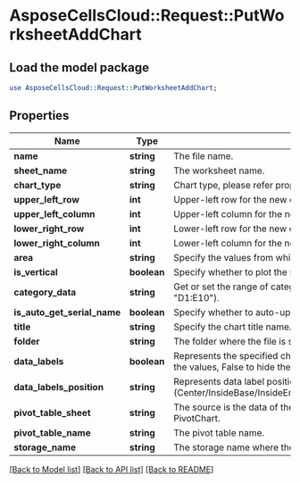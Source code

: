 # AsposeCellsCloud::Request::PutWorksheetAddChart 

## Load the model package
```perl
use AsposeCellsCloud::Request::PutWorksheetAddChart;
```

## Properties
Name | Type | Description | Notes
------------ | ------------- | ------------- | -------------
**name** | **string** | The file name. |
**sheet_name** | **string** | The worksheet name. |
**chart_type** | **string** | Chart type, please refer property Type in chart resource. |
**upper_left_row** | **int** | Upper-left row for the new chart. |
**upper_left_column** | **int** | Upper-left column for the new chart. |
**lower_right_row** | **int** | Lower-left row for the new chart. |
**lower_right_column** | **int** | Lower-left column for the new chart. |
**area** | **string** | Specify the values from which to plot the data series. |
**is_vertical** | **boolean** | Specify whether to plot the series from a range of cell values by row or by column.  |
**category_data** | **string** | Get or set the range of category axis values. It can be a range of cells (e.g., "D1:E10"). |
**is_auto_get_serial_name** | **boolean** | Specify whether to auto-update the serial name. |
**title** | **string** | Specify the chart title name. |
**folder** | **string** | The folder where the file is situated. |
**data_labels** | **boolean** | Represents the specified chart's data label values display behavior. True to display the values, False to hide them. |
**data_labels_position** | **string** | Represents data label position (Center/InsideBase/InsideEnd/OutsideEnd/Above/Below/Left/Right/BestFit/Moved). |
**pivot_table_sheet** | **string** | The source is the data of the pivotTable. If PivotSource is not empty, the chart is a PivotChart. |
**pivot_table_name** | **string** | The pivot table name. |
**storage_name** | **string** | The storage name where the file is situated. |  

[[Back to Model list]](../README.md#documentation-for-requests) [[Back to API list]](../README.md#documentation-for-api-endpoints) [[Back to README]](../README.md)

